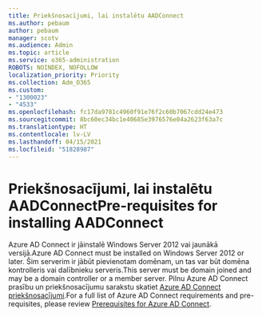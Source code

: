 ```yaml
---
title: Priekšnosacījumi, lai instalētu AADConnect
ms.author: pebaum
author: pebaum
manager: scotv
ms.audience: Admin
ms.topic: article
ms.service: o365-administration
ROBOTS: NOINDEX, NOFOLLOW
localization_priority: Priority
ms.collection: Adm_O365
ms.custom:
- "1300023"
- "4533"
ms.openlocfilehash: fc17da9781c4960f91e76f2c60b7067cdd24e473
ms.sourcegitcommit: 8bc60ec34bc1e40685e3976576e04a2623f63a7c
ms.translationtype: HT
ms.contentlocale: lv-LV
ms.lasthandoff: 04/15/2021
ms.locfileid: "51828987"
---
```

# <a name="pre-requisites-for-installing-aadconnect"></a><span data-ttu-id="2674c-102">Priekšnosacījumi, lai instalētu AADConnect</span><span class="sxs-lookup"><span data-stu-id="2674c-102">Pre-requisites for installing AADConnect</span></span>

<span data-ttu-id="2674c-103">Azure AD Connect ir jāinstalē Windows Server 2012 vai jaunākā versijā.</span><span class="sxs-lookup"><span data-stu-id="2674c-103">Azure AD Connect must be installed on Windows Server 2012 or later.</span></span> <span data-ttu-id="2674c-104">Šim serverim ir jābūt pievienotam domēnam, un tas var būt domēna kontrolleris vai dalībnieku serveris.</span><span class="sxs-lookup"><span data-stu-id="2674c-104">This server must be domain joined and may be a domain controller or a member server.</span></span>  <span data-ttu-id="2674c-105">Pilnu Azure AD Connect prasību un priekšnosacījumu sarakstu skatiet [Azure AD Connect priekšnosacījumi](https://docs.microsoft.com/azure/active-directory/hybrid/how-to-connect-install-prerequisites).</span><span class="sxs-lookup"><span data-stu-id="2674c-105">For a full list of Azure AD Connect requirements and pre-requisites, please review [Prerequisites for Azure AD Connect](https://docs.microsoft.com/azure/active-directory/hybrid/how-to-connect-install-prerequisites).</span></span>
